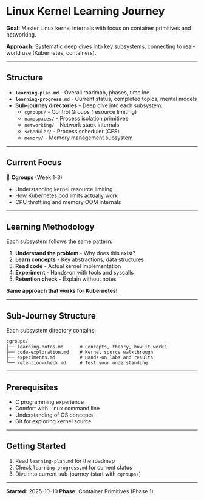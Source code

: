 # Linux Kernel Learning Journey

**Goal:** Master Linux kernel internals with focus on container primitives and networking.

**Approach:** Systematic deep dives into key subsystems, connecting to real-world use (Kubernetes, containers).

---

## Structure

- **`learning-plan.md`** - Overall roadmap, phases, timeline
- **`learning-progress.md`** - Current status, completed topics, mental models
- **Sub-journey directories** - Deep dive into each subsystem:
  - `cgroups/` - Control Groups (resource limiting)
  - `namespaces/` - Process isolation primitives
  - `networking/` - Network stack internals
  - `scheduler/` - Process scheduler (CFS)
  - `memory/` - Memory management subsystem

---

## Current Focus

🔄 **Cgroups** (Week 1-3)
- Understanding kernel resource limiting
- How Kubernetes pod limits actually work
- CPU throttling and memory OOM internals

---

## Learning Methodology

Each subsystem follows the same pattern:

1. **Understand the problem** - Why does this exist?
2. **Learn concepts** - Key abstractions, data structures
3. **Read code** - Actual kernel implementation
4. **Experiment** - Hands-on with tools and syscalls
5. **Retention check** - Explain without notes

**Same approach that works for Kubernetes!**

---

## Sub-Journey Structure

Each subsystem directory contains:

```
cgroups/
├── learning-notes.md      # Concepts, theory, how it works
├── code-exploration.md    # Kernel source walkthrough
├── experiments.md         # Hands-on labs and results
└── retention-check.md     # Test your understanding
```

---

## Prerequisites

- C programming experience
- Comfort with Linux command line
- Understanding of OS concepts
- Git for exploring kernel source

---

## Getting Started

1. Read `learning-plan.md` for the roadmap
2. Check `learning-progress.md` for current status
3. Dive into current sub-journey (start with `cgroups/`)

---

**Started:** 2025-10-10
**Phase:** Container Primitives (Phase 1)
